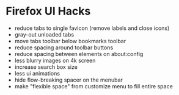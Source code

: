 # Firefox UI Hacks

* reduce tabs to single favicon (remove labels and close icons)
* gray-out unloaded tabs
* move tabs toolbar below bookmarks toolbar
* reduce spacing around toolbar buttons
* reduce spacing between elements on about:config
* less blurry images on 4k screen
* increase search box size
* less ui animations
* hide flow-breaking spacer on the menubar
* make "flexible space" from customize menu to fill entire space
